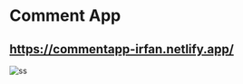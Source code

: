# Comment App

## https://commentapp-irfan.netlify.app/

![ss](https://user-images.githubusercontent.com/102031418/203857138-051f420e-62ff-43af-8cf4-1ee1e087191a.png)
